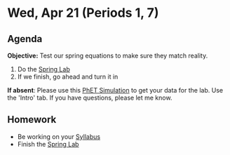 Wed, Apr 21 (Periods 1, 7)
==================    
  
Agenda    
---------    
**Objective:** Test our spring equations to make sure they match reality.
  
1. Do the [Spring Lab][lab]
2. If we finish, go ahead and turn it in

<!---
3. Work through [Equation of Motions with Desmos](https://avon.schoology.com/page/4872547273) problems.  
4. Notes on **Damping** and (if time permits) **SHM in a Pendulum**  
5. [Damping Animation](https://www.geogebra.org/m/sAAwEXgy)  
-->
  
**If absent**: Please use this [PhET Simulation](https://phet.colorado.edu/sims/html/masses-and-springs/latest/masses-and-springs_en.html) to get your data for the lab.  Use the 'Intro' tab.  If you have questions, please let me know.
 
 <!-- 
> [Link](https://us02web.zoom.us/j/89652361206?pwd=L3ZYQzBGNitFK0J6K1M4Nk1iM1dYQT09)    
> Time: 8:00am Black and Gold Days; 1:25pm Black Days  
> Meeting ID: 896 5236 1206    
> Passcode: J5ePse   
-->
  
Homework     
-------------    
- Be working on your [Syllabus][syl]  
- Finish the [Spring Lab][lab]
  
[syl]: https://avon.schoology.com/course/2624603229/materials?f=369843503
[lab]: https://avon.schoology.com/assignment/4882381987/
<!--stackedit_data:
eyJoaXN0b3J5IjpbLTk2MDA0NjA1MiwxMzc4NTQ1ODA0LDE0MD
Y0MTMyNjUsLTI0NTEwODg3MywxMTk1MDU2MzE4LDIwMTMwNTY1
MzIsLTIxMTk5MzgwMjQsLTEyMjQ4ODI2NTQsLTMxODA0NjQwMi
wtMTc5Mjg4MjQ4LC00MTE1OTQ3NzksLTEzMDA2MDIzNzMsLTEw
MDE2OTUzMDQsMTE5MzY4NjAyNiwtMTc5ODEwMTY2LC0xNDU4Nj
g5NTYyLC05MTc5Mjg0MjIsLTEyNDI1MjY2MTMsLTU1NDI4MTM5
NCwxOTU5MzYzMzYxXX0=
-->